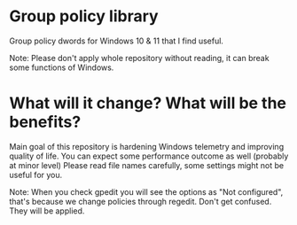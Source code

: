 # Group policy library

Group policy dwords for Windows 10 & 11 that I find useful.

Note: Please don't apply whole repository without reading, it can break some functions of Windows.

# What will it change? What will be the benefits?

Main goal of this repository is hardening Windows telemetry and improving quality of life. You can expect some performance outcome as well (probably at minor level) 
Please read file names carefully, some settings might not be useful for you.

Note: When you check gpedit you will see the options as "Not configured", that's because we change policies through regedit. Don't get confused. They will be applied.
